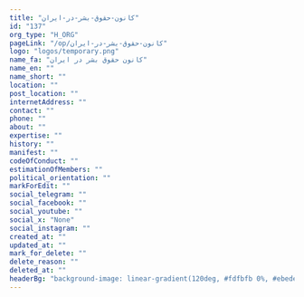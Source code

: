 ```yaml
---
title: "کانون-حقوق-بشر-در-ایران"
id: "137"
org_type: "H_ORG"
pageLink: "/op/کانون-حقوق-بشر-در-ایران"
logo: "logos/temporary.png"
name_fa: "کانون حقوق بشر در ایران"
name_en: ""
name_short: ""
location: ""
post_location: ""
internetAddress: ""
contact: ""
phone: ""
about: ""
expertise: ""
history: ""
manifest: ""
codeOfConduct: ""
estimationOfMembers: ""
political_orientation: ""
markForEdit: ""
social_telegram: ""
social_facebook: ""
social_youtube: ""
social_x: "None"
social_instagram: ""
created_at: ""
updated_at: ""
mark_for_delete: ""
delete_reason: ""
deleted_at: ""
headerBg: "background-image: linear-gradient(120deg, #fdfbfb 0%, #ebedee 100%);"
---
```


